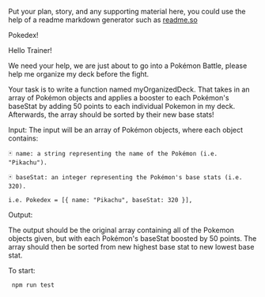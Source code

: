 Put your plan, story, and any supporting material here, you could use the help of a readme markdown generator such as [readme.so](https://readme.so/)

Pokedex!

Hello Trainer!

We need your help, we are just about to go into a Pokémon Battle, please help me organize my deck before the fight.

Your task is to write a function named myOrganizedDeck.
That takes in an array of Pokémon objects and applies a booster to each Pokémon's baseStat by adding 50 points to each individual Pokemon in my deck.
Afterwards, the array should be sorted by their new base stats!

Input:
The input will be an array of Pokémon objects, where each object contains:

```http
🃏 name: a string representing the name of the Pokémon (i.e. "Pikachu").

🃏 baseStat: an integer representing the Pokémon's base stats (i.e. 320).

i.e. Pokedex = [{ name: "Pikachu", baseStat: 320 }],
```

Output:

The output should be the original array containing all of the Pokemon objects given, but with each Pokémon's baseStat boosted by 50 points.
The array should then be sorted from new highest base stat to new lowest base stat.

To start:

```http
 npm run test
```
